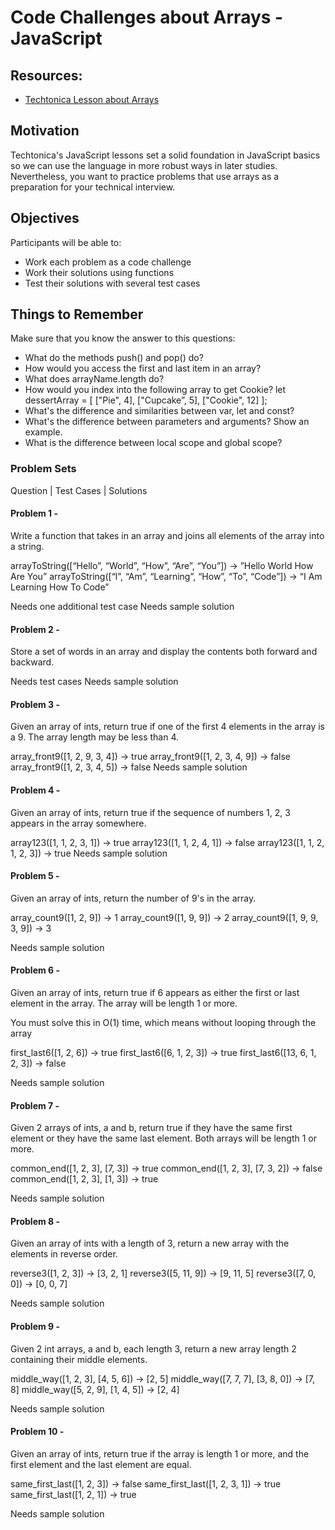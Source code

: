 # Code Challenges about Arrays - JavaScript

## Resources:
 * [Techtonica Lesson about Arrays](https://github.com/Techtonica/curriculum/blob/main/javascript/javascript-2-array-functions.md)

## Motivation
Techtonica's JavaScript lessons set a solid foundation in JavaScript basics so we can use the language in more robust ways in later studies. Nevertheless, you want to practice problems that use arrays as a preparation for your technical interview.

## Objectives
Participants will be able to:
* Work each problem as a code challenge
* Work their solutions using functions 
* Test their solutions with several test cases

## Things to Remember
Make sure that you know the answer to this questions:
* What do the methods push() and pop() do?
* How would you access the first and last item in an array?
* What does arrayName.length do?
* How would you index into the following array to get Cookie? let dessertArray = [ ["Pie", 4], ["Cupcake”, 5], ["Cookie", 12] ];
* What's the difference and similarities between var, let and const?
* What's the difference between parameters and arguments? Show an example.
* What is the difference between local scope and global scope?

### Problem Sets

Question | Test Cases | Solutions

#### Problem 1 - 

Write a function that takes in an array and joins all elements of the array into a string.

arrayToString([“Hello”, “World”, “How”, “Are”, “You”]) → ”Hello World How Are You”
arrayToString([“l”, “Am”, “Learning”, “How”, “To”, “Code”]) → “I Am Learning How To Code” 

Needs one additional test case
Needs sample solution

#### Problem 2 - 

Store a set of words in an array and display the contents both forward and backward.

Needs test cases
Needs sample solution

#### Problem 3 - 

Given an array of ints, return true if one of the first 4 elements in the array is a 9. The array length may be less than 4.

array_front9([1, 2, 9, 3, 4]) → true
array_front9([1, 2, 3, 4, 9]) → false
array_front9([1, 2, 3, 4, 5]) → false
Needs sample solution
#### Problem 4 - 

Given an array of ints, return true if the sequence of numbers 1, 2, 3 appears in the array somewhere.

array123([1, 1, 2, 3, 1]) → true
array123([1, 1, 2, 4, 1]) → false
array123([1, 1, 2, 1, 2, 3]) → true
Needs sample solution

#### Problem 5 - 
Given an array of ints, return the number of 9's in the array.

array_count9([1, 2, 9]) → 1
array_count9([1, 9, 9]) → 2
array_count9([1, 9, 9, 3, 9]) → 3

Needs sample solution

#### Problem 6 - 

Given an array of ints, return true if 6 appears as either the first or last element in the array. The array will be length 1 or more.

You must solve this in O(1)  time, which means without looping through the array

first_last6([1, 2, 6]) → true
first_last6([6, 1, 2, 3]) → true
first_last6([13, 6, 1, 2, 3]) → false

Needs sample solution

#### Problem 7 - 

Given 2 arrays of ints, a and b, return true if they have the same first element or they have the same last element. Both arrays will be length 1 or more.

common_end([1, 2, 3], [7, 3]) → true
common_end([1, 2, 3], [7, 3, 2]) → false
common_end([1, 2, 3], [1, 3]) → true

Needs sample solution

#### Problem 8 - 
Given an array of ints with a length of 3, return a new array with the elements in reverse order.

reverse3([1, 2, 3]) → [3, 2, 1]
reverse3([5, 11, 9]) → [9, 11, 5]
reverse3([7, 0, 0]) → [0, 0, 7]
	
Needs sample solution

#### Problem 9 - 
Given 2 int arrays, a and b, each length 3, return a new array length 2 containing their middle elements.

middle_way([1, 2, 3], [4, 5, 6]) → [2, 5]
middle_way([7, 7, 7], [3, 8, 0]) → [7, 8]
middle_way([5, 2, 9], [1, 4, 5]) → [2, 4]

Needs sample solution

#### Problem 10 - 
Given an array of ints, return true if the array is length 1 or more, and the first element and the last element are equal.

same_first_last([1, 2, 3]) → false
same_first_last([1, 2, 3, 1]) → true
same_first_last([1, 2, 1]) → true

Needs sample solution
